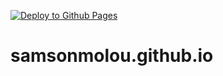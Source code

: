 [![Deploy to Github Pages](https://github.com/samsonmolou/samsonmolou.github.io/actions/workflows/main.yml/badge.svg)](https://github.com/samsonmolou/samsonmolou.github.io/actions/workflows/main.yml)

# samsonmolou.github.io
